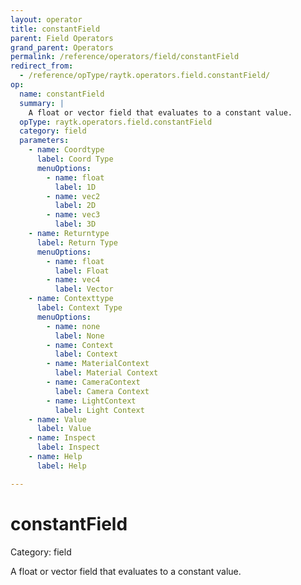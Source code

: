 ```yaml
---
layout: operator
title: constantField
parent: Field Operators
grand_parent: Operators
permalink: /reference/operators/field/constantField
redirect_from:
  - /reference/opType/raytk.operators.field.constantField/
op:
  name: constantField
  summary: |
    A float or vector field that evaluates to a constant value.
  opType: raytk.operators.field.constantField
  category: field
  parameters:
    - name: Coordtype
      label: Coord Type
      menuOptions:
        - name: float
          label: 1D
        - name: vec2
          label: 2D
        - name: vec3
          label: 3D
    - name: Returntype
      label: Return Type
      menuOptions:
        - name: float
          label: Float
        - name: vec4
          label: Vector
    - name: Contexttype
      label: Context Type
      menuOptions:
        - name: none
          label: None
        - name: Context
          label: Context
        - name: MaterialContext
          label: Material Context
        - name: CameraContext
          label: Camera Context
        - name: LightContext
          label: Light Context
    - name: Value
      label: Value
    - name: Inspect
      label: Inspect
    - name: Help
      label: Help

---
```


# constantField

Category: field



A float or vector field that evaluates to a constant value.